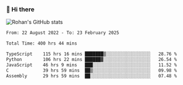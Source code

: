 ### 👋 Hi there 

<!--
**rohznmdev/rohznmdev** is a ✨ _special_ ✨ repository because its `README.md` (this file) appears on your GitHub profile.

Here are some ideas to get you started:

- 🔭 I’m currently working on ...
- 🌱 I’m currently learning Ruby and Ruby on Rails
- 👯 I’m looking to collaborate on ...
- 🤔 I’m looking for help with ...
- 💬 Ask me about ...
- 📫 How to reach me: ...
- 😄 Pronouns: ...
- ⚡ Fun fact: ...
-->
![Rohan's GitHub stats](https://github-readme-stats.vercel.app/api?username=rohznmdev&theme=dark&show_icons=true)

<!--START_SECTION:waka-->

```txt
From: 22 August 2022 - To: 23 February 2025

Total Time: 400 hrs 44 mins

TypeScript    115 hrs 16 mins ███████▒░░░░░░░░░░░░░░░░░   28.76 %
Python        106 hrs 22 mins ██████▓░░░░░░░░░░░░░░░░░░   26.54 %
JavaScript    46 hrs 9 mins   ███░░░░░░░░░░░░░░░░░░░░░░   11.52 %
C             39 hrs 59 mins  ██▒░░░░░░░░░░░░░░░░░░░░░░   09.98 %
Assembly      29 hrs 59 mins  ██░░░░░░░░░░░░░░░░░░░░░░░   07.48 %
```

<!--END_SECTION:waka-->
